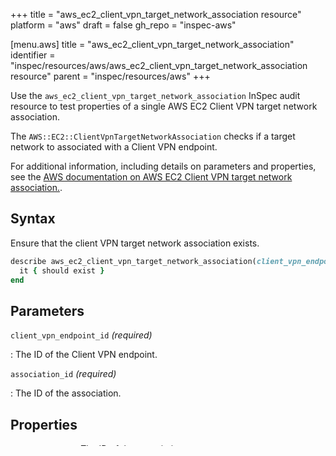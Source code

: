 +++
title = "aws_ec2_client_vpn_target_network_association resource"
platform = "aws"
draft = false
gh_repo = "inspec-aws"

[menu.aws]
title = "aws_ec2_client_vpn_target_network_association"
identifier = "inspec/resources/aws/aws_ec2_client_vpn_target_network_association resource"
parent = "inspec/resources/aws"
+++

Use the `aws_ec2_client_vpn_target_network_association` InSpec audit resource to test properties of a single AWS EC2 Client VPN target network association.

The `AWS::EC2::ClientVpnTargetNetworkAssociation` checks if a target network to associated with a Client VPN endpoint.

For additional information, including details on parameters and properties, see the [AWS documentation on AWS EC2 Client VPN target network association.](https://docs.aws.amazon.com/AWSCloudFormation/latest/UserGuide/aws-resource-ec2-clientvpntargetnetworkassociation.html).

## Syntax

Ensure that the client VPN target network association exists.

```ruby
describe aws_ec2_client_vpn_target_network_association(client_vpn_endpoint_id: "CLIENT_VPN_ENDPOINT_ID", association_id: "ASSOCIATION_ID") do
  it { should exist }
end
```

## Parameters

`client_vpn_endpoint_id` _(required)_

: The ID of the Client VPN endpoint.

`association_id` _(required)_

: The ID of the association.

## Properties

`association_id`
: The ID of the association.

`vpc_id`
: The ID of the VPC in which the target network (subnet) is located.

`target_network_id`
: The ID of the subnet specified as the target network.

`client_vpn_endpoint_id`
: The ID of the Client VPN endpoint with which the target network is associated.

`status.code`
: The state of the target network association.

`status.message`
: A message about the status of the target network association, if applicable.

`security_groups`
: The IDs of the security groups applied to the target network association.

## Examples

**Ensure an association exists.**

```ruby
describe aws_ec2_client_vpn_target_network_association(client_vpn_endpoint_id: "CLIENT_VPN_ENDPOINT_ID", association_id: "ASSOCIATION_ID") do
  its('association_id') { should eq 'ASSOCIATION_ID' }
end
```

**Ensure that the status code is `active`.**

```ruby
describe aws_ec2_client_vpn_target_network_association(client_vpn_endpoint_id: "CLIENT_VPN_ENDPOINT_ID", association_id: "ASSOCIATION_ID") do
    its('status.code') { should eq 'active' }
end
```

## Matchers

{{< readfile file="content/inspec/reusable/md/inspec_matchers_link.md" >}}

The controls will pass if the `describe` method returns at least one result.

### exist

Use `should` to test that the entity exists.

```ruby
describe aws_ec2_client_vpn_target_network_association(client_vpn_endpoint_id: "CLIENT_VPN_ENDPOINT_ID", association_id: "ASSOCIATION_ID") do
  it { should exist }
end
```

Use `should_not` to test the entity does not exist.

```ruby
describe aws_ec2_client_vpn_target_network_association(client_vpn_endpoint_id: "CLIENT_VPN_ENDPOINT_ID", association_id: "ASSOCIATION_ID") do
  it { should_not exist }
end
```

### be_available

Use `should` to check if the entity is available.

```ruby
describe aws_ec2_client_vpn_target_network_association(client_vpn_endpoint_id: "CLIENT_VPN_ENDPOINT_ID", association_id: "ASSOCIATION_ID") do
  it { should be_available }
end
```

## AWS Permissions

{{% inspec-aws/aws_permissions_principal action="EC2:Client:DescribeClientVpnTargetNetworksResult" %}}
